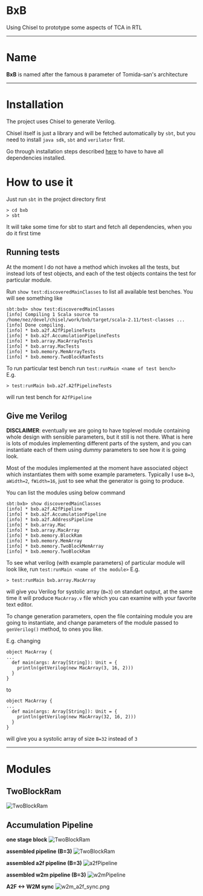 # BxB
Using Chisel to prototype some aspects of TCA in RTL

---
# Name
**BxB** is named after the famous `B` parameter of Tomida-san's architecture

---
# Installation
The project uses Chisel to generate Verilog.

Chisel itself is just a library and will be fetched automatically by `sbt`,
but you need to install `java sdk`, `sbt` and `verilator` first.

Go through installation steps described [here](https://github.com/freechipsproject/chisel3#installation)
to have to have all dependencies installed.

# How to use it
Just run `sbt` in the project directory first
```
> cd bxb
> sbt
```
It will take some time for sbt to start and fetch all dependencies, when you do it first time

## Running tests
At the moment I do not have a method which invokes all the tests, but instead lots of test objects,
and each of the test objects contains the test for particular module.

Run `show test:discoveredMainClasses` to list all available test benches. You will see something like
```
sbt:bxb> show test:discoveredMainClasses
[info] Compiling 1 Scala source to /home/nez/devel/chisel/work/bxb/target/scala-2.11/test-classes ...
[info] Done compiling.
[info] * bxb.a2f.A2fPipelineTests
[info] * bxb.a2f.AccumulationPipelineTests
[info] * bxb.array.MacArrayTests
[info] * bxb.array.MacTests
[info] * bxb.memory.MemArrayTests
[info] * bxb.memory.TwoBlockRamTests
```

To run particular test bench run `test:runMain <name of test bench>`  
E.g.
```
> test:runMain bxb.a2f.A2fPipelineTests
```
will run test bench for `A2fPipeline`


## Give me Verilog
**DISCLAIMER**: eventually we are going to have toplevel module containing whole design with sensible parameters,
but it still is not there. What is here is lots of modules implementing different parts of the system, and you can
instantiate each of them using *dummy* parameters to see how it is going look.

Most of the modules implemented at the moment have associated object which instantiates them with some example parameters.
Typically I use `B=3`, `aWidth=2`, `fWidth=16`, just to see what the generator is going to produce.

You can list the modules using below command
```
sbt:bxb> show discoveredMainClasses
[info] * bxb.a2f.A2fPipeline
[info] * bxb.a2f.AccumulationPipeline
[info] * bxb.a2f.AddressPipeline
[info] * bxb.array.Mac
[info] * bxb.array.MacArray
[info] * bxb.memory.BlockRam
[info] * bxb.memory.MemArray
[info] * bxb.memory.TwoBlockMemArray
[info] * bxb.memory.TwoBlockRam
```

To see what verilog (with example parameters) of particular module will look like, run `test:runMain <name of the module>`
E.g.
```
> test:runMain bxb.array.MacArray
```
will give you Verilog for systolic array (`B=3`) on standart output, at the same time it will produce `MacArray.v` file
which you can examine with your favorite text editor.

To change generation parameters, open the file containing module you are going to instantiate, and change parameters
of the module passed to `genVerilog()` method, to ones you like.

E.g. changing
```
object MacArray {
...
  def main(args: Array[String]): Unit = {
    println(getVerilog(new MacArray(3, 16, 2)))
  }
}
```
to
```
object MacArray {
...
  def main(args: Array[String]): Unit = {
    println(getVerilog(new MacArray(32, 16, 2)))
  }
}
```
will give you a systolic array of size `B=32` instead of `3`

---
# Modules

## TwoBlockRam
![TwoBlockRam](/docs/diagrams/TwoBlockRam.png)

## Accumulation Pipeline

**one stage block**
![TwoBlockRam](/docs/diagrams/accumulationPipelineElement.png)

**assembled pipeline (B=3)**
![TwoBlockRam](/docs/diagrams/accumulationPipeline.png)

**assembled a2f pipeline (B=3)**
![a2fPipeline](/docs/diagrams/a2fPipeline.png)

**assembled w2m pipeline (B=3)**
![w2mPipeline](/docs/diagrams/w2mPipeline.png)

**A2F <-> W2M sync**
![w2m_a2f_sync.png](/docs/diagrams/w2m_a2f_sync.png)
